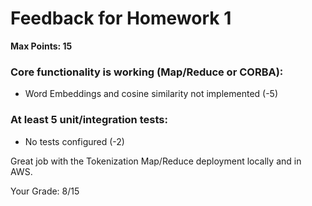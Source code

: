 # Feedback for Homework 1
**Max Points: 15**

### Core functionality is working (Map/Reduce or CORBA):
- Word Embeddings and cosine similarity not implemented (-5)

### At least 5 unit/integration tests:
- No tests configured (-2)

Great job with the Tokenization Map/Reduce deployment locally and in AWS. 

Your Grade: 8/15